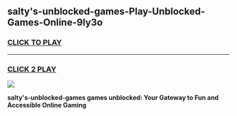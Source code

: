 
## salty's-unblocked-games-Play-Unblocked-Games-Online-9ly3o
<h3>
<a href="https://premium76.site?title=salty's-unblocked-games&ref=24A">CLICK TO PLAY</a></h3>
<hr>

<h3>
<a href="https://premium76.site?title=salty's-unblocked-games&ref=24A">CLICK 2 PLAY</a>
  
</h3>

<a href="https://premium76.site?title=salty's-unblocked-games&ref=24A"><img src="https://clearcache.store/games.png"></a>


**salty's-unblocked-games games unblocked: Your Gateway to Fun and Accessible Online Gaming**
